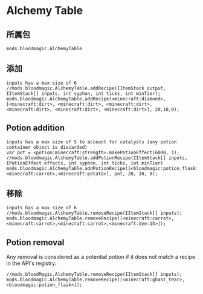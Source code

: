 # Alchemy Table

## 所属包
`mods.bloodmagic.AlchemyTable`

## 添加

```zenscript
inputs has a max size of 6
//mods.bloodmagic.AlchemyTable.addRecipe(IItemStack output, IItemStack[] inputs, int syphon, int ticks, int minTier);
mods.bloodmagic.AlchemyTable.addRecipe(<minecraft:diamond>, [<minecraft:dirt>, <minecraft:dirt>, <minecraft:dirt>, <minecraft:dirt>, <minecraft:dirt>, <minecraft:dirt>], 20,10,0);
```

## Potion addition

```zenscript
inputs has a max size of 5 to account for catalysts (any potion container object is discarded)
var pot = <potion:minecraft:strength>.makePotionEffect(6000, 1);
//mods.bloodmagic.AlchemyTable.addPotionRecipe(IItemStack[] inputs, IPotionEffect effects, int syphon, int ticks, int minTier)
mods.bloodmagic.AlchemyTable.addPotionRecipe([<bloodmagic:potion_flask>, <minecraft:carrot>,<minecraft:potato>], pot, 20, 10, 0);
```

## 移除

```zenscript
inputs has a max size of 6
//mods.bloodmagic.AlchemyTable.removeRecipe(IItemStack[] inputs);
mods.bloodmagic.AlchemyTable.removeRecipe([<minecraft:carrot>,<minecraft:carrot>,<minecraft:carrot>,<minecraft:dye:15>]);
```

## Potion removal

Any removal is considered as a potential potion if it does not match a recipe in the API's registry.

```zenscript
//mods.bloodMagic.AlchemyTable.removeRecipe(IItemStack[] inputs);
mods.bloodmagic.AlchemyTable.removeRecipe([<minecraft:ghast_tear>, <bloodmagic:potion_flask>]);
```